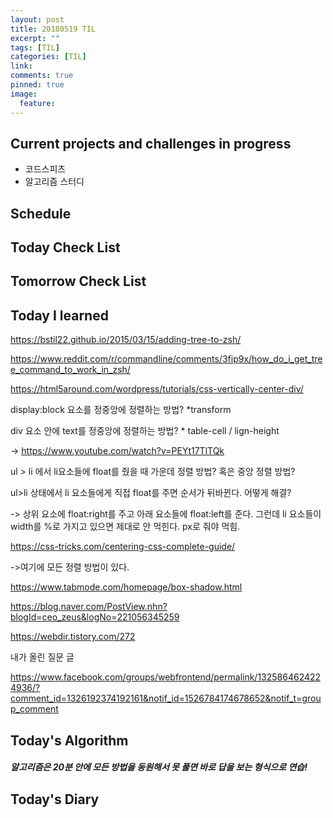 ```yaml
---
layout: post
title: 20180519 TIL
excerpt: ""
tags: [TIL]
categories: [TIL]
link:
comments: true
pinned: true
image:
  feature:
---
```


## Current projects and challenges in progress

- 코드스피츠
- 알고리즘 스터디

## Schedule



## Today Check List



## Tomorrow Check List



## Today I learned

https://bstil22.github.io/2015/03/15/adding-tree-to-zsh/

https://www.reddit.com/r/commandline/comments/3fip9x/how_do_i_get_tree_command_to_work_in_zsh/



https://html5around.com/wordpress/tutorials/css-vertically-center-div/

display:block 요소를 정중앙에 정렬하는 방법? *transform

div 요소 안에 text를 정중앙에 정렬하는 방법? * table-cell / lign-height

-> https://www.youtube.com/watch?v=PEYt17TlTQk

ul > li 에서 li요소들에 float를 줬을 때 가운데 정렬 방법? 혹은 중앙 정렬 방법?



ul>li 상태에서 li 요소들에게 직접 float를 주면 순서가 뒤바뀐다. 어떻게 해결?

-> 상위 요소에 float:right를 주고 아래 요소들에 float:left를 준다. 그런데 li 요소들이 width를 %로 가지고 있으면 제대로 안 먹힌다. px로 줘야 먹힘.



https://css-tricks.com/centering-css-complete-guide/

->여기에 모든 정렬 방법이 있다.







https://www.tabmode.com/homepage/box-shadow.html

https://blog.naver.com/PostView.nhn?blogId=ceo_zeus&logNo=221056345259

https://webdir.tistory.com/272



내가 올린 질문 글

https://www.facebook.com/groups/webfrontend/permalink/1325864624224936/?comment_id=1326192374192161&notif_id=1526784174678652&notif_t=group_comment

## Today's Algorithm

##### 알고리즘은 20분 안에 모든 방법을 동원해서 못 풀면 바로 답을 보는 형식으로 연습!



## Today's Diary